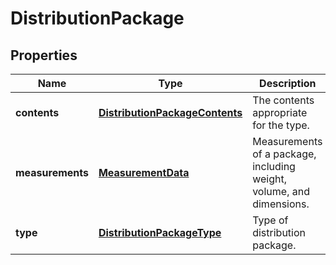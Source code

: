 
# DistributionPackage

## Properties
Name | Type | Description | Notes
------------ | ------------- | ------------- | -------------
**contents** | [**DistributionPackageContents**](DistributionPackageContents.md) | The contents appropriate for the type. | 
**measurements** | [**MeasurementData**](MeasurementData.md) | Measurements of a package, including weight, volume, and dimensions. | 
**type** | [**DistributionPackageType**](DistributionPackageType.md) | Type of distribution package. | 



